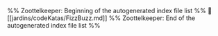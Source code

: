 %% Zoottelkeeper: Beginning of the autogenerated index file list  %%
📄 [[jardins/codeKatas/FizzBuzz.md]]
%% Zoottelkeeper: End of the autogenerated index file list  %%
